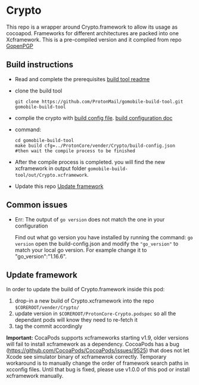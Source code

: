 # Crypto

This repo is a wrapper around Crypto.framework to allow its usage as cocoapod. Frameworks for different architectures are packed into one Xcframework. This is a pre-compiled version and it complied from repo [GopenPGP](https://github.com/ProtonMail/gopenpgp)

## Build instructions

* Read and complete the prerequisites [build tool readme](https://github.com/ProtonMail/gomobile-build-tool#prerequisites)

* clone the build tool

    ```[git]
    git clone https://github.com/ProtonMail/gomobile-build-tool.git gomobile-build-tool
    ```

* complie the crypto with [build config file](build-config.json). [build configuration doc](https://github.com/ProtonMail/gomobile-build-tool#configuration-of-the-build)

* command:

    ```[bash]
    cd gomobile-build-tool
    make build cfg=../ProtonCore/vender/Crypto/build-config.json
    #then wait the compile process to be finished
    ```

* After the compile process is completed. you will find the new xcframework in output folder `gomobile-build-tool/out/Crypto.xcframework`.

* Update this repo [Update framework](#Update-framework)

## Common issues

* Err: The output of `go version` does not match the one in your configuration

    Find out what go version you have installed by running the command: `go version`
    open the build-config.json and modify the `"go_version"` to match your local go version. For example change it to "go_version":"1.16.6".

## Update framework

In order to update the build of Crypto.framework inside this pod:

1. drop-in a new build of Crypto.xcframework into the repo `$COREROOT/vender/Crypto/`
2. update version in `$COREROOT/ProtonCore-Crypto.podspec` so all the dependant pods will know they need to re-fetch it
3. tag the commit accordingly

**Important:**
CocaPods supports xcframeworks starting v1.9, older versions will fail to install xcframework as a dependency.
CocoaPods has a bug (https://github.com/CocoaPods/CocoaPods/issues/9525) that does not let Xcode see simulator binary of xcframewrok correctly.
Temporary workaround is to manually change the order of framework search paths in xcconfig files.
Until that bug is fixed, please use v1.0.0 of this pod or install xcframework manually.
